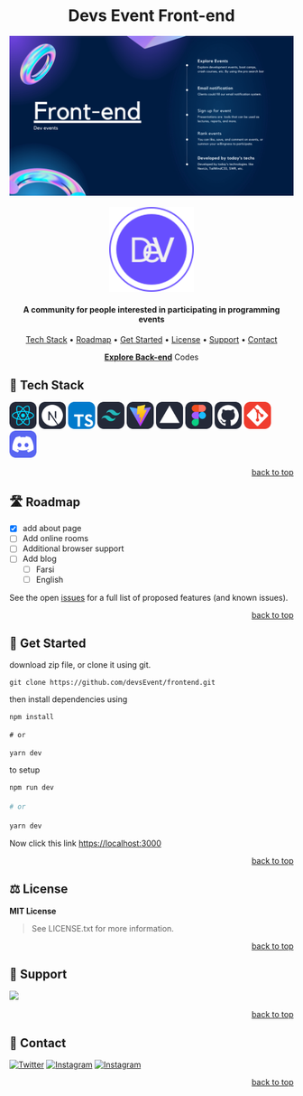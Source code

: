 <h1 align="center" id="devs-event">
  Devs Event Front-end
</h1>

<a href="https://devevent.ir">
<img src="github/banner.png" alt="A community for people interested in participating in programming events">
</a>

<div align="center">
<br/>
<a href="https://devevent.ir/">
<img src="github/logo.svg" alt="Logo" width="150" height="150">
</a>
<h4 align="center"><strong>A community for people interested in participating in programming events</strong></h4>
<p align="center">
  <a href="#tech-stack">Tech Stack</a> •
  <a href="#roadmap">Roadmap</a> •
  <a href="#get-started">Get Started</a> •
  <a href="#license">License</a> •
  <a href="#support">Support</a> •
  <a href="#contact">Contact</a>
</p>
<a href="https://github.com/othneildrew/Best-README-Template"><strong>Explore Back-end</strong></a> Codes
</div>

<h2 id="tech-stack">
🤖 Tech Stack
</h2>
<p>
<img src="https://github.com/tandpfun/skill-icons/blob/main/icons/React-Dark.svg" width="48" title="React.Js">  <img src="https://github.com/tandpfun/skill-icons/blob/main/icons/NextJS-Dark.svg" width="48" title="Next.Js">   <img src="https://github.com/tandpfun/skill-icons/blob/main/icons/TypeScript.svg" width="48" title="TypeScript">   <img src="https://github.com/tandpfun/skill-icons/blob/main/icons/TailwindCSS-Dark.svg" width="48" title="TailWindCss">   <img src="https://github.com/tandpfun/skill-icons/blob/main/icons/Vite-Dark.svg" width="48"  title="Vite">  <img src="https://github.com/tandpfun/skill-icons/blob/main/icons/Vercel-Dark.svg" width="48"  title="Vercel">  <img src="https://github.com/tandpfun/skill-icons/blob/main/icons/Figma-Dark.svg" width="48"  title="Figma">   <img src="https://github.com/tandpfun/skill-icons/blob/main/icons/Github-Dark.svg" width="48" title="Github">  <img src="https://github.com/tandpfun/skill-icons/blob/main/icons/Git.svg" width="48" title="Git">   <img src="https://github.com/tandpfun/skill-icons/blob/main/icons/Discord.svg" width="48" title="Discord">
</p>

<p align="right"><a href="#devs-event">back to top</a></p>

<h2 id="roadmap">
🛣️ Roadmap
</h2>

- [x] add about page
- [ ] Add online rooms
- [ ] Additional browser support
- [ ] Add blog
  - [ ] Farsi
  - [ ] English

See the open [issues](https://github.com/devsEvent/frontend/issues) for a full list of proposed features (and known issues).

<p align="right"><a href="#devs-event">back to top</a></p>

<h2 id="get-started">
🤖 Get Started
</h2>

download zip file, or clone it using git.

```
git clone https://github.com/devsEvent/frontend.git
```

then install dependencies using

```
npm install

# or

yarn dev
```

to setup

```bash
npm run dev

# or

yarn dev
```

Now click this link [https://localhost:3000](https://localhost:3000)

<p align="right"><a href="#devs-event">back to top</a></p>

<h2 id="license">
⚖️ License
</h2>

<b>MIT License</b>

> See LICENSE.txt for more information.

<p align="right"><a href="#devs-event">back to top</a></p>

<h2 id="support">
💸 Support
</h2>

<a href="https://coffeebede.ir/buycoffee/vitovito">
<img src="https://img.shields.io/badge/buy_us_a_coffee-5D67E6?&style=for-the-badge&logo=buy-me-a-coffee&logoColor=white" />
</a>

<p align="right"><a href="#devs-event">back to top</a></p>

<h2 id="contact">
🦜 Contact
</h2>

<a href="https://twitter.com/hereisvito" target="_blank"><img alt="Twitter" src="https://img.shields.io/badge/twitter-39A0E3.svg?&style=for-the-badge&logo=twitter&logoColor=white" /></a> <a href="https://www.instagram.com/vito.mohagheghian/" target="_blank"><img alt="Instagram" src="https://img.shields.io/badge/Instargam-5D67E6?&style=for-the-badge&logo=instagram&logoColor=white" /></a> <a href="https://www.instagram.com/vito.mohagheghian/" target="_blank"><img alt="Instagram" src="https://img.shields.io/badge/Email-802FE9?&style=for-the-badge&logo=gmail&logoColor=white" /></a>

<p align="right"><a href="#devs-event">back to top</a></p>
